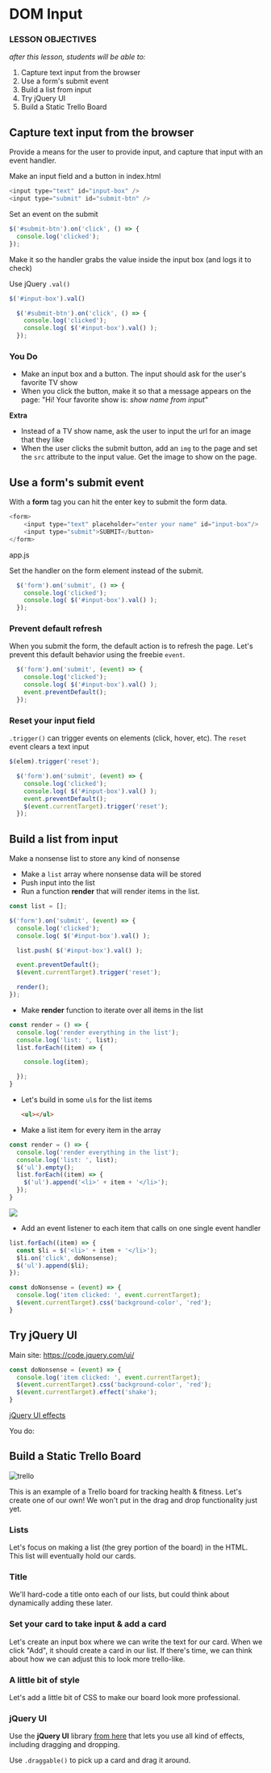 # DOM Input

### LESSON OBJECTIVES
_after this lesson, students will be able to:_

1. Capture text input from the browser
1. Use a form's submit event
1. Build a list from input
1. Try jQuery UI
1. Build a Static Trello Board

## Capture text input from the browser

Provide a means for the user to provide input, and capture that input with an event handler.

Make an input field and a button in index.html

```javascript
<input type="text" id="input-box" />
<input type="submit" id="submit-btn" />
```

Set an event on the submit

```javascript
$('#submit-btn').on('click', () => {
  console.log('clicked');
});
```

Make it so the handler grabs the value inside the input box (and logs it to check)

Use jQuery `.val()`

```javascript
$('#input-box').val()
```

```javascript
  $('#submit-btn').on('click', () => {
    console.log('clicked');  
    console.log( $('#input-box').val() );
  });
```

### You Do

* Make an input box and a button. The input should ask for the user's favorite TV show
* When you click the button, make it so that a message appears on the page: "Hi! Your favorite show is: _show name from input_"

**Extra**

* Instead of a TV show name, ask the user to input the url for an image that they like
* When the user clicks the submit button, add an `img` to the page and set the `src` attribute to the input value. Get the image to show on the page.

## Use a form's submit event

With a **form** tag you can hit the enter key to submit the form data.

```javascript
<form>
    <input type="text" placeholder="enter your name" id="input-box"/>
    <input type="submit">SUBMIT</button>
</form>
```

app.js

Set the handler on the form element instead of the submit.

```javascript
  $('form').on('submit', () => {
    console.log('clicked');  
    console.log( $('#input-box').val() );
  });
```

### Prevent default refresh

When you submit the form, the default action is to refresh the page. Let's prevent this default behavior using the freebie `event`.

```javascript
  $('form').on('submit', (event) => {
    console.log('clicked');  
    console.log( $('#input-box').val() );
    event.preventDefault();
  });
```

### Reset your input field

`.trigger()` can trigger events on elements (click, hover, etc).  The `reset` event clears a text input

```javascript
$(elem).trigger('reset');
```

```javascript
  $('form').on('submit', (event) => {
    console.log('clicked');  
    console.log( $('#input-box').val() );
    event.preventDefault();
    $(event.currentTarget).trigger('reset');
  });
```

## Build a list from input

Make a nonsense list to store any kind of nonsense

* Make a `list` array where nonsense data will be stored
* Push input into the list
* Run a function **render** that will render items in the list.

```javascript
const list = [];

$('form').on('submit', (event) => {
  console.log('clicked');  
  console.log( $('#input-box').val() );

  list.push( $('#input-box').val() );

  event.preventDefault();
  $(event.currentTarget).trigger('reset');

  render();
});
```

* Make **render** function to iterate over all items in the list

```javascript
const render = () => {
  console.log('render everything in the list');
  console.log('list: ', list);
  list.forEach((item) => {

    console.log(item);

  });
}
```

* Let's build in some `ul`s for the list items

  ```html
  <ul></ul>
  ```

* Make a list item for every item in the array

```javascript
const render = () => {
  console.log('render everything in the list');
  console.log('list: ', list);
  $('ul').empty();
  list.forEach((item) => {    
    $('ul').append('<li>' + item + '</li>');
  });
}
```

![](https://i.imgur.com/vjQ2Bu9.png)

* Add an event listener to each item that calls on one single event handler

```javascript
list.forEach((item) => {    
  const $li = $('<li>' + item + '</li>');
  $li.on('click', doNonsense);
  $('ul').append($li);      
});
```

```javascript
const doNonsense = (event) => {
  console.log('item clicked: ', event.currentTarget);
  $(event.currentTarget).css('background-color', 'red');
}
```

## Try jQuery UI

Main site: https://code.jquery.com/ui/

```javascript
const doNonsense = (event) => {
  console.log('item clicked: ', event.currentTarget);
  $(event.currentTarget).css('background-color', 'red');
  $(event.currentTarget).effect('shake');
}
```

[jQuery UI effects](http://api.jqueryui.com/1.10/category/effects/)

You do:

## Build a Static Trello Board

![trello](https://i.imgur.com/iNhPGLY.png)

This is an example of a Trello board for tracking health & fitness. Let's create one of our own! We won't put in the drag and drop functionality just yet.

### Lists

Let's focus on making a list (the grey portion of the board) in the HTML. This list will eventually hold our cards.

### Title

We'll hard-code a title onto each of our lists, but could think about dynamically adding these later.

### Set your card to take input & add a card

Let's create an input box where we can write the text for our card. When we click "Add", it should create a card in our list. If there's time, we can think about how we can adjust this to look more trello-like.

### A little bit of style

Let's add a little bit of CSS to make our board look more professional.

### jQuery UI

Use the **jQuery UI** library [from here](https://code.jquery.com/ui/) that lets you use all kind of effects, including dragging and dropping.

Use `.draggable()` to pick up a card and drag it around.
